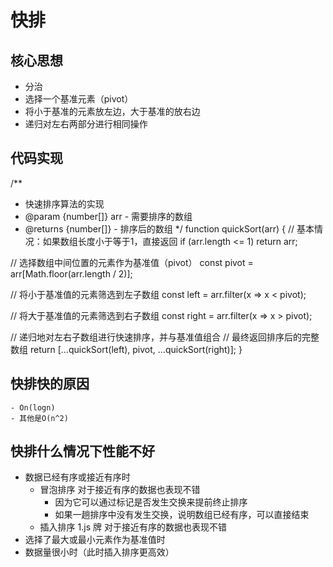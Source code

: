 # 快排

## 核心思想
- 分治
- 选择一个基准元素（pivot）
- 将小于基准的元素放左边，大于基准的放右边
- 递归对左右两部分进行相同操作

## 代码实现
/**
 * 快速排序算法的实现
 * @param {number[]} arr - 需要排序的数组
 * @returns {number[]} - 排序后的数组
 */
function quickSort(arr) {
  // 基本情况：如果数组长度小于等于1，直接返回
  if (arr.length <= 1) return arr;
  
  // 选择数组中间位置的元素作为基准值（pivot）
  const pivot = arr[Math.floor(arr.length / 2)];
  
  // 将小于基准值的元素筛选到左子数组
  const left = arr.filter(x => x < pivot);
  
  // 将大于基准值的元素筛选到右子数组
  const right = arr.filter(x => x > pivot);
  
  // 递归地对左右子数组进行快速排序，并与基准值组合
  // 最终返回排序后的完整数组
  return [...quickSort(left), pivot, ...quickSort(right)];
}

## 快排快的原因
    - On(logn)
    - 其他是O(n^2)


## 快排什么情况下性能不好

- 数据已经有序或接近有序时
    - 冒泡排序 对于接近有序的数据也表现不错
        - 因为它可以通过标记是否发生交换来提前终止排序
        - 如果一趟排序中没有发生交换，说明数组已经有序，可以直接结束
    - 插入排序 1.js
        牌
        对于接近有序的数据也表现不错
- 选择了最大或最小元素作为基准值时
- 数据量很小时（此时插入排序更高效）
